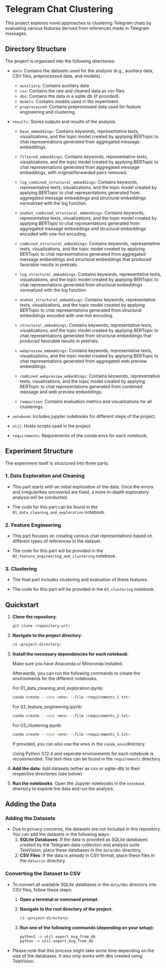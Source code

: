 # Telegram Chat Clustering

This project explores novel approaches to clustering Telegram chats by evaluating various features derived from references made in Telegram messages. 

## Directory Structure

The project is organized into the following directories:

- `data`: Contains the datasets used for the analysis (e.g., auxiliary data, CSV files, preprocessed data, and models).

    - `auxiliary`: Contains auxiliary data
    - `csv`: Contains the raw and cleaned data as csv files.
    - `dbs`: Contains the data in a sqlite db (if provided).
    - `models`: Contains models used in the experiment.
    - `preprocessed`: Contains preprocessed data used for feature engineering and clustering.

- `results`: Stores outputs and results of the analysis.
    - `base_embeddings`: Contains keywords, representative texts, visualizations, and the topic model created by applying BERTopic to chat representations generated from aggregated message embeddings.
    - `filtered_embeddings`: Contains keywords, representative texts, visualizations, and the topic model created by applying BERTopic to chat representations generated from aggregated message embeddings, with original/forwarded pairs removed.

    - `log_combined_structural_embeddings`: Contains keywords, representative texts, visualizations, and the topic model created by applying BERTopic to chat representations generated from aggregated message embeddings and structural embeddings normalized with the log function.
    - `onehot_combined_structural_embeddings`: Contains keywords, representative texts, visualizations, and the topic model created by applying BERTopic to chat representations generated from aggregated message embeddings and structural embeddings encoded with one-hot encoding.
    - `combined_structural_embeddings`: Contains keywords, representative texts, visualizations, and the topic model created by applying BERTopic to chat representations generated from aggregated message embeddings and structural embeddings that produced favorable results in pretrials.

    - `log_structural_embeddings`: Contains keywords, representative texts, visualizations, and the topic model created by applying BERTopic to chat representations generated from structural embeddings normalized with the log function.
    - `onehot_structural_embeddings`: Contains keywords, representative texts, visualizations, and the topic model created by applying BERTopic to chat representations generated from structural embeddings encoded with one-hot encoding.
    - `structural_embeddings`: Contains keywords, representative texts, visualizations, and the topic model created by applying BERTopic to chat representations generated from structural embeddings that produced favorable results in pretrials.

    - `webpreview_embeddings`: Contains keywords, representative texts, visualizations, and the topic model created by applying BERTopic to chat representations generated from aggregated web preview embeddings.
    - `combined_webpreview_embeddings`: Contains keywords, representative texts, visualizations, and the topic model created by applying BERTopic to chat representations generated from combined message and web preview embeddings.

    - `comparison`: Contains evaluation metrics and visualizations for all clusterings.

- `notebook`: Includes jupyter notebooks for different steps of the project.

- `util`: Holds scripts used in the project.

- `requirements`: Requirements of the conda envs for each notebook.


## Experiment Structure

The experiment itself is structured into three parts:

### 1. Data Exploration and Cleaning

- This part starts with an initial exploration of the data. Once the errors and irregularities  uncovered are fixed, a more in-depth exploratory analysis will be conducted.

- The code for this part can be found in the `01_data_cleaning_and_exploration` notebook.

### 2. Feature Engineering 

- This part focuses on creating various chat representations based on different types of references in the dataset.

- The code for this part will be provided in the `02_feature_engineering_and_clustering` notebook.

### 3. Clustering

- The final part includes clustering and evaluation of these features.

- The code for this part will be provided in the `03_clustering` notebook.


## Quickstart

1. **Clone the repository**: 
    ```bash
    git clone <repository-url>
    ```

2. **Navigate to the project directory**:
    ```bash
    cd <project-directory>
    ```

3. **Install the necessary dependencies for each notebook**:

    Make sure you have Anaconda or Miniconda installed.

    Afterwards, you can run the following commands to create the environments for the different notebooks.
    
    For 01_data_cleaning_and_exploration.ipynb:
    ```bash
    conda create --name <env> --file <requirements_1.txt>
    ```

    For 02_feature_engineering.ipynb:
    ```bash
    conda create --name <env> --file <requirements_2.txt>
    ```

    For 03_clustering.ipynb:
    ```bash
    conda create --name <env> --file <requirements_3.txt>
    ```            

    If provided, you can also use the envs in the  `conda_envs`directory.

    Using Python 3.12.4 and seperate environments for each notebook is recommended. The text-files can be found in the `requirements` directory.


4. **Add the data:**
    Add datasets (either as csv or sqlite-db) to their respective directories (see below)

5. **Run the notebooks**:
    Open the Jupyter notebooks in the `notebook` directory to explore the data and run the analysis.


## Adding the Data

### Adding the Datasets
- Due to privacy concerns, the datasets are not included in this repository. You can add the datasets in the following ways:
    1. **SQLite Databases**: If the data is provided as SQLite databases created by the Telegram data-collection and analysis suite TeleVision, place these databases in the `data/dbs` directory.
    2. **CSV Files**: If the data is already in CSV format, place these files in the `data/csv` directory.

### Converting the Dataset to CSV
- To convert all available SQLite databases in the `data/dbs` directory into CSV files, follow these steps:

    1. **Open a terminal or command prompt.**

    2. **Navigate to the root directory of the project.**
        ```bash
        cd <project-directory>
        ```

    3. **Run one of the following commands (depending on your setup):**
        ```sh
        python3 -m util.export_msg_from_db
        python -m util.export_msg_from_db
        ```

- Please note that this process might take some time depending on the size of the databases. It also only works with dbs created using TeleVision.